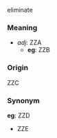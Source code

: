 eliminate
### Meaning
+ _adj_: ZZA
	+ __eg__: ZZB

### Origin

ZZC

### Synonym

__eg__: ZZD

+ ZZE



